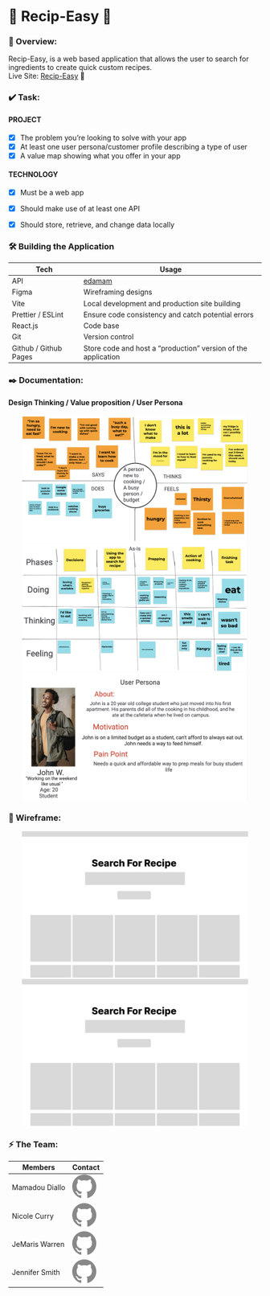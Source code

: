 #  🍲 Recip-Easy 🥘
### 🔎 Overview: 
Recip-Easy, is a web based application that allows the user to search for ingredients to create quick custom recipes.
<br> Live Site: [Recip-Easy](https://jennifersmith007.github.io/search_recipes/) 🚀  

### ✔️ Task:

#### PROJECT
- [x] The problem you’re looking to solve with your app
- [x] At least one user persona/customer profile describing a type of user
- [x] A value map showing what you offer in your app

#### TECHNOLOGY 

- [x] Must be a web app
- [x] Should make use of at least one API
- [x] Should store, retrieve, and change data locally


### 🛠 Building the Application 


| Tech   | Usage |
| ----------- | ----------- |
|  API  | [edamam](https://www.edamam.com/) |
|  Figma  | Wireframing designs |
|  Vite     | Local development and production site building      |
|  Prettier / ESLint   |  Ensure code consistency and catch potential errors      |
|  React.js  | Code base     |
|  Git  |  Version control      |
|  Github / Github Pages  | Store code and host a “production” version of the application |

### ✒️  Documentation: 
#### Design Thinking / Value proposition / User Persona
<div align="center"> 
  <img src="https://github.com/JenniferSmith007/search_recipes/blob/main/images/designthink.png" width="450" alt="Design thinking">


 <img src="https://github.com/JenniferSmith007/search_recipes/blob/main/images/valueprop.png" width="450" alt="Vaue prop">

  
 <img src="https://github.com/JenniferSmith007/search_recipes/blob/main/images/userpersona.png" width="450" alt="user persona">
</div>

###  📐 Wireframe:
<div align="center"> 
  <img src="https://github.com/JenniferSmith007/search_recipes/blob/main/images/capstoneexample.svg" width="450" alt="recipe wireframe">
  <img src="https://github.com/JenniferSmith007/search_recipes/blob/main/images/capstoneexample.svg" width="450" alt="recipe wireframe">
</div>


### ⚡️ The Team: 


| Members  | Contact |
| ----------- | ----------- |
|  Mamadou Diallo | [![Github](https://github.com/JenniferSmith007/search_recipes/blob/main/images/Github.svg)](https://github.com/madalp) |
|  Nicole Curry | [![Github](https://github.com/JenniferSmith007/search_recipes/blob/main/images/Github.svg)](https://github.com/kelly1na) |
|  JeMaris Warren | [![Github](https://github.com/JenniferSmith007/search_recipes/blob/main/images/Github.svg)](https://github.com/jemarisw) |
|  Jennifer Smith | [![Github](https://github.com/JenniferSmith007/search_recipes/blob/main/images/Github.svg)](https://github.com/JenniferSmith007) |









